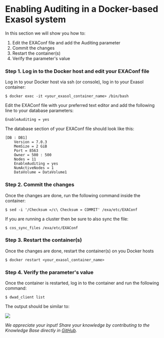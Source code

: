 # Enabling Auditing in a Docker-based Exasol system 

In this section we will show you how to:

1. Edit the EXAConf file and add the Auditing parameter
2. Commit the changes
3. Restart the container(s)
4. Verify the parameter's value

### Step 1. Log in to the Docker host and edit your EXAConf file

Log in to your Docker host via ssh (or console), log in to your Exasol container:


```"lia-message-template-content-zone"
$ docker exec -it <your_exasol_container_name> /bin/bash
```
Edit the EXAConf file with your preferred text editor and add the following line to your database parameters: 


```
EnableAuditing = yes
```
The database section of your EXAConf file should look like this:


```
[DB : DB1]  
    Version = 7.0.3  
    MemSize = 2 GiB  
    Port = 8563  
    Owner = 500 : 500  
    Nodes = 11  
    EnableAuditing = yes  
    NumActiveNodes = 1  
    DataVolume = DataVolume1
```
### Step 2. Commit the changes

Once the changes are done, run the following command inside the container:


```
$ sed -i '/Checksum =/c\ Checksum = COMMIT' /exa/etc/EXAConf
```
If you are running a cluster then be sure to also sync the file:


```
$ cos_sync_files /exa/etc/EXAConf
```
### Step 3. Restart the container(s)

Once the changes are done, restart the container(s) on you Docker hosts


```
$ docker restart <your_exasol_container_name>
```
### Step 4. Verify the parameter's value

Once the container is restarted, log in to the container and run the following command:


```
$ dwad_client list
```
The output should be similar to:

![](images/Audit_Docker.png)

*We appreciate your input! Share your knowledge by contributing to the Knowledge Base directly in [GitHub](https://github.com/exasol/public-knowledgebase).* 